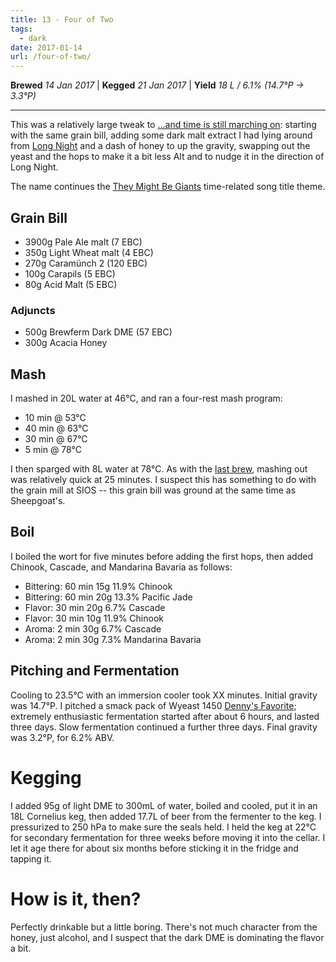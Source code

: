 ```yaml
---
title: 13 - Four of Two
tags:
  - dark
date: 2017-01-14
url: /four-of-two/
---
```


**Brewed** *14 Jan 2017* | **Kegged** *21 Jan 2017* | **Yield** *18 L / 6.1% (14.7&deg;P &#x2192; 3.3&deg;P)*
- - -

This was a relatively large tweak to [...and time is still marching on](/and-time/): 
starting with the same grain bill, adding some dark malt extract I had lying
around from [Long Night](/long-night/) and a dash of honey to up the gravity,
swapping out the yeast and the hops to make it a bit less Alt and to nudge it
in the direction of Long Night.

The name continues the 
[They Might Be Giants](http://www.theymightbegiants.com/) 
time-related song title theme.

## Grain Bill

- 3900g Pale Ale malt (7 EBC)
- 350g Light Wheat malt (4 EBC)
- 270g Caramünch 2 (120 EBC)
- 100g Carapils (5 EBC)
- 80g Acid Malt (5 EBC)

### Adjuncts

- 500g Brewferm Dark DME (57 EBC)
- 300g Acacia Honey

## Mash

I mashed in 20L water at 46&deg;C, and ran a four-rest mash program:

- 10 min @ 53&deg;C
- 40 min @ 63&deg;C 
- 30 min @ 67&deg;C
- 5 min @ 78&deg;C

I then sparged with 8L water at 78&deg;C. As with the [last brew](/sheepgoat-baa/), mashing out was relatively quick at 25 minutes. I suspect this has something to do with the grain mill at SIOS -- this grain bill was ground at the same time as Sheepgoat's.

## Boil

I boiled the wort for five minutes before adding the first hops, then added
Chinook, Cascade, and Mandarina Bavaria as follows:

- Bittering: 60 min 15g 11.9% Chinook
- Bittering: 60 min 20g 13.3% Pacific Jade
- Flavor: 30 min 20g 6.7% Cascade 
- Flavor: 30 min 10g 11.9% Chinook
- Aroma: 2 min 30g 6.7% Cascade 
- Aroma: 2 min 30g 7.3% Mandarina Bavaria

## Pitching and Fermentation

Cooling to 23.5&deg;C with an immersion cooler took XX minutes. Initial
gravity was 14.7&deg;P. I pitched a smack pack of Wyeast 1450 
[Denny's Favorite](https://wyeastlab.com/yeast-strain/dennys-favorite-50-ale); 
extremely enthusiastic fermentation started after about 6 hours, and
lasted three days. Slow fermentation continued a further three days. Final
gravity was 3.2&deg;P, for 6.2% ABV.

# Kegging

I added 95g of light DME to 300mL of water, boiled and cooled, put it in an
18L Cornelius keg, then added 17.7L of beer from the fermenter to the keg. I
pressurized to 250 hPa to make sure the seals held. I held the keg at 22&deg;C for secondary fermentation for three weeks before moving it into the cellar. I let it age there for about six months before sticking it in the fridge and tapping it.

# How is it, then?

Perfectly drinkable but a little boring. There's not much character from the honey, just alcohol, and I suspect that the dark DME is dominating the flavor a bit.

